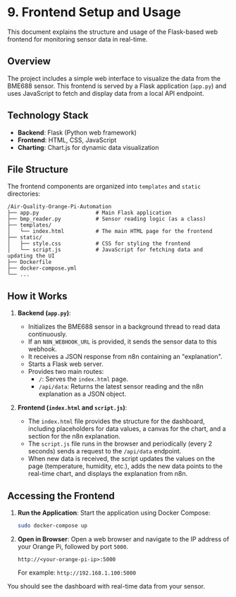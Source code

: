 # 9. Frontend Setup and Usage

This document explains the structure and usage of the Flask-based web frontend for monitoring sensor data in real-time.

## Overview

The project includes a simple web interface to visualize the data from the BME688 sensor. This frontend is served by a Flask application (`app.py`) and uses JavaScript to fetch and display data from a local API endpoint.

## Technology Stack

- **Backend**: Flask (Python web framework)
- **Frontend**: HTML, CSS, JavaScript
- **Charting**: Chart.js for dynamic data visualization

## File Structure

The frontend components are organized into `templates` and `static` directories:

```
/Air-Quality-Orange-Pi-Automation
├── app.py                  # Main Flask application
├── bmp_reader.py           # Sensor reading logic (as a class)
├── templates/
│   └── index.html          # The main HTML page for the frontend
├── static/
│   ├── style.css           # CSS for styling the frontend
│   └── script.js           # JavaScript for fetching data and updating the UI
├── Dockerfile
├── docker-compose.yml
└── ...
```

## How it Works

1.  **Backend (`app.py`)**:
    -   Initializes the BME688 sensor in a background thread to read data continuously.
    -   If an `N8N_WEBHOOK_URL` is provided, it sends the sensor data to this webhook.
    -   It receives a JSON response from n8n containing an "explanation".
    -   Starts a Flask web server.
    -   Provides two main routes:
        -   `/`: Serves the `index.html` page.
        -   `/api/data`: Returns the latest sensor reading and the n8n explanation as a JSON object.

2.  **Frontend (`index.html` and `script.js`)**:
    -   The `index.html` file provides the structure for the dashboard, including placeholders for data values, a canvas for the chart, and a section for the n8n explanation.
    -   The `script.js` file runs in the browser and periodically (every 2 seconds) sends a request to the `/api/data` endpoint.
    -   When new data is received, the script updates the values on the page (temperature, humidity, etc.), adds the new data points to the real-time chart, and displays the explanation from n8n.

## Accessing the Frontend

1.  **Run the Application**: Start the application using Docker Compose:
    ```sh
    sudo docker-compose up
    ```

2.  **Open in Browser**: Open a web browser and navigate to the IP address of your Orange Pi, followed by port `5000`.
    ```
    http://<your-orange-pi-ip>:5000
    ```
    For example: `http://192.168.1.100:5000`

You should see the dashboard with real-time data from your sensor.
